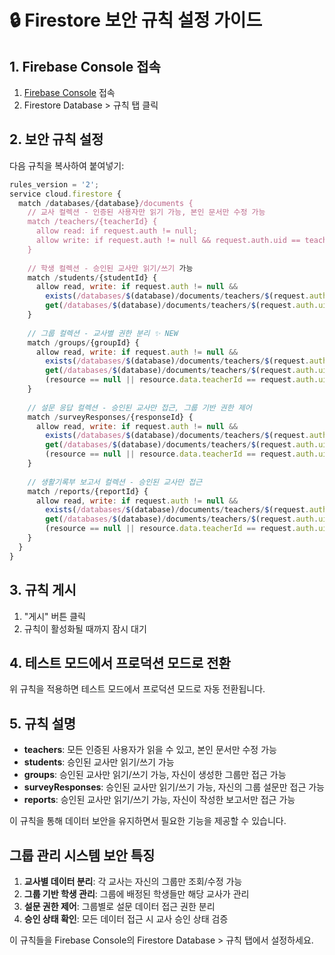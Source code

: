 # 🔒 Firestore 보안 규칙 설정 가이드

## 1. Firebase Console 접속

1. [Firebase Console](https://console.firebase.google.com/project/hanolchaeum/firestore/rules) 접속
2. Firestore Database > 규칙 탭 클릭

## 2. 보안 규칙 설정

다음 규칙을 복사하여 붙여넣기:

```javascript
rules_version = '2';
service cloud.firestore {
  match /databases/{database}/documents {
    // 교사 컬렉션 - 인증된 사용자만 읽기 가능, 본인 문서만 수정 가능
    match /teachers/{teacherId} {
      allow read: if request.auth != null;
      allow write: if request.auth != null && request.auth.uid == teacherId;
    }
    
    // 학생 컬렉션 - 승인된 교사만 읽기/쓰기 가능
    match /students/{studentId} {
      allow read, write: if request.auth != null && 
        exists(/databases/$(database)/documents/teachers/$(request.auth.uid)) &&
        get(/databases/$(database)/documents/teachers/$(request.auth.uid)).data.isApproved == true;
    }
    
    // 그룹 컬렉션 - 교사별 권한 분리 ✨ NEW
    match /groups/{groupId} {
      allow read, write: if request.auth != null && 
        exists(/databases/$(database)/documents/teachers/$(request.auth.uid)) &&
        get(/databases/$(database)/documents/teachers/$(request.auth.uid)).data.isApproved == true &&
        (resource == null || resource.data.teacherId == request.auth.uid);
    }
    
    // 설문 응답 컬렉션 - 승인된 교사만 접근, 그룹 기반 권한 제어
    match /surveyResponses/{responseId} {
      allow read, write: if request.auth != null && 
        exists(/databases/$(database)/documents/teachers/$(request.auth.uid)) &&
        get(/databases/$(database)/documents/teachers/$(request.auth.uid)).data.isApproved == true &&
        (resource == null || resource.data.teacherId == request.auth.uid);
    }
    
    // 생활기록부 보고서 컬렉션 - 승인된 교사만 접근
    match /reports/{reportId} {
      allow read, write: if request.auth != null && 
        exists(/databases/$(database)/documents/teachers/$(request.auth.uid)) &&
        get(/databases/$(database)/documents/teachers/$(request.auth.uid)).data.isApproved == true &&
        (resource == null || resource.data.teacherId == request.auth.uid);
    }
  }
}
```

## 3. 규칙 게시

1. "게시" 버튼 클릭
2. 규칙이 활성화될 때까지 잠시 대기

## 4. 테스트 모드에서 프로덕션 모드로 전환

위 규칙을 적용하면 테스트 모드에서 프로덕션 모드로 자동 전환됩니다.

## 5. 규칙 설명

- **teachers**: 모든 인증된 사용자가 읽을 수 있고, 본인 문서만 수정 가능
- **students**: 승인된 교사만 읽기/쓰기 가능
- **groups**: 승인된 교사만 읽기/쓰기 가능, 자신이 생성한 그룹만 접근 가능
- **surveyResponses**: 승인된 교사만 읽기/쓰기 가능, 자신의 그룹 설문만 접근 가능
- **reports**: 승인된 교사만 읽기/쓰기 가능, 자신이 작성한 보고서만 접근 가능

이 규칙을 통해 데이터 보안을 유지하면서 필요한 기능을 제공할 수 있습니다. 

## 그룹 관리 시스템 보안 특징

1. **교사별 데이터 분리**: 각 교사는 자신의 그룹만 조회/수정 가능
2. **그룹 기반 학생 관리**: 그룹에 배정된 학생들만 해당 교사가 관리
3. **설문 권한 제어**: 그룹별로 설문 데이터 접근 권한 분리
4. **승인 상태 확인**: 모든 데이터 접근 시 교사 승인 상태 검증

이 규칙들을 Firebase Console의 Firestore Database > 규칙 탭에서 설정하세요. 